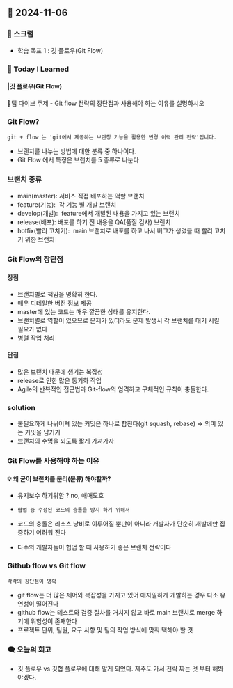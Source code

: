 ## 📆 2024-11-06

### 🔔 스크럼

- 학습 목표 1 : 깃 플로우(Git Flow)
  <br/>

### 🚀 Today I Learned

#### |깃 플로우(Git Flow)

🐳딥 다이브 주제 - Git flow 전략의 장단점과 사용해야 하는 이유를 설명하시오
### Git Flow?

`git + flow 는 'git에서 제공하는 브랜칭 기능을 활용한 변경 이력 관리 전략'입니다.`
- 브랜치를 나누는 방법에 대한 분류 중 하나이다.
- Git Flow 에서 특징은 브랜치를 5 종류로 나눈다

### 브랜치 종류
- main(master): 서비스 직접 배포하는 역할 브랜치
- feature(기능):  각 기능 별 개발 브랜치
- develop(개발):  feature에서 개발된 내용을 가지고 있는 브랜치
- release(배포): 배포를 하기 전 내용을 QA(품질 검사) 브랜치
- hotfix(빨리 고치기):  main 브랜치로 배포를 하고 나서 버그가 생겼을 때 빨리 고치기 위한 브랜치

### Git Flow의 장단점

#### 장점
- 브랜치별로 책임을 명확히 한다.
- 매우 디테일한 버전 정보 제공
- master에 있는 코드는 매우 깔끔한 상태를 유지한다.
- 브랜치별로 역할이 있으므로 문제가 있더라도 문제 발생시 각 브랜치를 대기 시킬 필요가 없다
- 병렬 작업 처리

#### 단점
- 많은 브랜치 때문에 생기는 복잡성
- release로 인한 많은 동기화 작업
- Agile의 반복적인 접근법과 Git-flow의 엄격하고 구체적인 규칙이 충돌한다.

### solution
- 불필요하게 나뉘어져 있는 커밋은 하나로 합친다(git squash, rebase) ⇒ 의미 있는 커밋을 남기기
- 브랜치의 수명을 되도록 짧게 가져가자

### Git Flow를 사용해야 하는 이유



####  💡 왜 굳이 브랜치를 분리(분류) 해야할까?

- 유지보수 하기위함 ? no, 애매모호

- `협업 중 수정된 코드의 충돌을 방지 하기 위해서 `
- 코드의 충돌은 리소스 낭비로 이루어질 뿐만이 아니라 개발자가 단순히 개발에만 집중하기 어려워 진다
- 다수의 개발자들이 협업 할 때 사용하기 좋은 브랜치 전략이다

### Github flow vs Git flow
`각각의 장단점이 명확`
- git flow는 더 많은 제어와 복잡성을 가지고 있어 애자일하게 개발하는 경우 다소 유연성이 떨어진다
- github flow는 테스트와 검증 절차를 거치지 않고 바로 main 브랜치로 merge 하기에 위험성이 존재한다
- 프로젝트 단위, 팀원, 요구 사항 및 팀의 작업 방식에 맞춰 택해야 할 것

### 🗨️ 오늘의 회고

<!--
- 오늘의 학습 경험에 대한 자유로운 생각이나 느낀 점을 기록합니다.
- 성공적인 점, 개선해야 할 점, 새롭게 시도하고 싶은 방법 등을 포함할 수 있습니다.-->

- 깃 플로우 vs 깃헙 플로우에 대해 알게 되었다. 제주도 가서 전략 짜는 것 부터 해봐야겠다.
